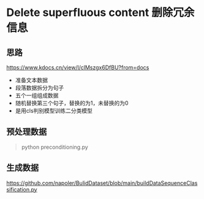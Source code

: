 # Delete superfluous content 删除冗余信息

## 思路
https://www.kdocs.cn/view/l/clMszgx6DfBU?from=docs

- 准备文本数据
- 段落数据拆分为句子
- 五个一组组成数据
- 随机替换第三个句子，替换的为1，未替换的为0
- 是用cls判别模型训练二分类模型

## 预处理数据
> python preconditioning.py
> 
## 生成数据
https://github.com/napoler/BulidDataset/blob/main/buildDataSequenceClassification.py




